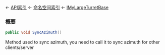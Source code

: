 ← [API索引](Api-Index) ← [命名空间索引](Namespace-Index) ← [IMyLargeTurretBase](Sandbox.ModAPI.Ingame.IMyLargeTurretBase)

### 概要

```csharp
public void SyncAzimuth()
```

Method used to sync azimuth, you need to call it to sync azimuth for other clients/server

